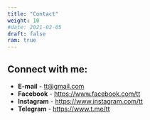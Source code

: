 ```yaml
---
title: "Contact"
weight: 10
#date: 2021-02-05
draft: false
ram: true
---
```


## Connect with me:

- **E-mail** - tt@gmail.com
- **Facebook** - https://www.facebook.com/tt
- **Instagram** - https://www.instagram.com/tt
- **Telegram** - https://www.t.me/tt

##
